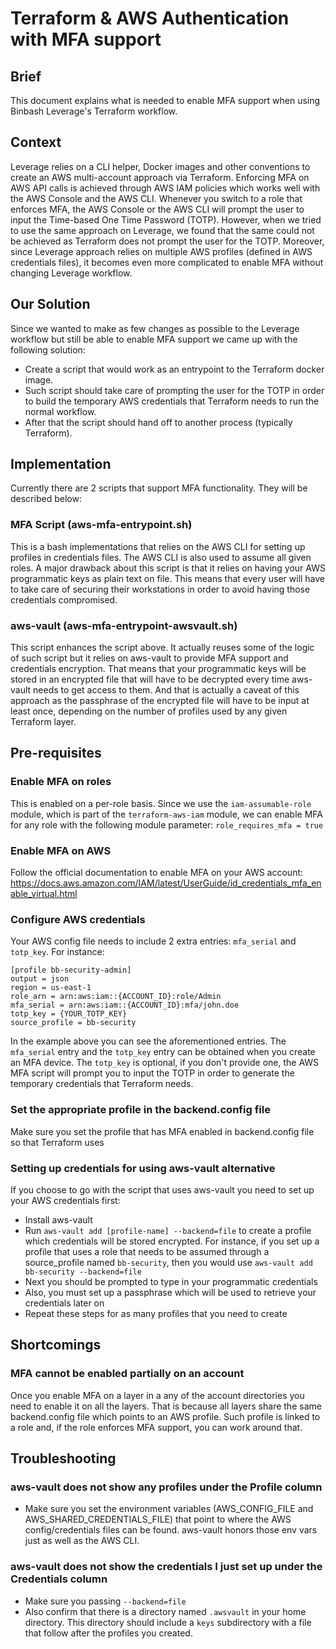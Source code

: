 # Terraform & AWS Authentication with MFA support

## Brief
This document explains what is needed to enable MFA support when using Binbash Leverage's Terraform workflow.

## Context
Leverage relies on a CLI helper, Docker images and other conventions to create an AWS multi-account approach via Terraform. Enforcing MFA on AWS API calls is achieved through AWS IAM policies which works well with the AWS Console and the AWS CLI. Whenever you switch to a role that enforces MFA, the AWS Console or the AWS CLI will prompt the user to input the Time-based One Time Password (TOTP).
However, when we tried to use the same approach on Leverage, we found that the same could not be achieved as Terraform does not prompt the user for the TOTP. Moreover, since Leverage approach relies on multiple AWS profiles (defined in AWS credentials files), it becomes even more complicated to enable MFA without changing Leverage workflow.

## Our Solution
Since we wanted to make as few changes as possible to the Leverage workflow but still be able to enable MFA support we came up with the following solution:
* Create a script that would work as an entrypoint to the Terraform docker image.
* Such script should take care of prompting the user for the TOTP in order to build the temporary AWS credentials that Terraform needs to run the normal workflow.
* After that the script should hand off to another process (typically Terraform).

## Implementation
Currently there are 2 scripts that support MFA functionality. They will be described below:

### MFA Script (aws-mfa-entrypoint.sh)
This is a bash implementations that relies on the AWS CLI for setting up profiles in credentials files. The AWS CLI is also used to assume all given roles.
A major drawback about this script is that it relies on having your AWS programmatic keys as plain text on file. This means that every user will have to take care of securing their workstations in order to avoid having those credentials compromised.

### aws-vault (aws-mfa-entrypoint-awsvault.sh)
This script enhances the script above. It actually reuses some of the logic of such script but it relies on aws-vault to provide MFA support and credentials encryption. That means that your programmatic keys will be stored in an encrypted file that will have to be decrypted every time aws-vault needs to get access to them. And that is actually a caveat of this approach as the passphrase of the encrypted file will have to be input at least once, depending on the number of profiles used by any given Terraform layer.


## Pre-requisites

### Enable MFA on roles
This is enabled on a per-role basis. Since we use the `iam-assumable-role` module, which is part of the `terraform-aws-iam` module,  we can enable MFA for any role with the following module parameter: `role_requires_mfa = true`

### Enable MFA on AWS
Follow the official documentation to enable MFA on your AWS account: https://docs.aws.amazon.com/IAM/latest/UserGuide/id_credentials_mfa_enable_virtual.html

### Configure AWS credentials
Your AWS config file needs to include 2 extra entries: `mfa_serial` and `totp_key`. For instance:
```
[profile bb-security-admin]
output = json
region = us-east-1
role_arn = arn:aws:iam::{ACCOUNT_ID}:role/Admin
mfa_serial = arn:aws:iam::{ACCOUNT_ID}:mfa/john.doe
totp_key = {YOUR_TOTP_KEY}
source_profile = bb-security
```
In the example above you can see the aforementioned entries. The `mfa_serial` entry and the `totp_key` entry can be obtained when you create an MFA device. The `totp_key` is optional, if you don't provide one, the AWS MFA script will prompt you to input the TOTP in order to generate the temporary credentials that Terraform needs.

### Set the appropriate profile in the backend.config file
Make sure you set the profile that has MFA enabled in backend.config file so that Terraform uses

### Setting up credentials for using aws-vault alternative
If you choose to go with the script that uses aws-vault you need to set up your AWS credentials first:
- Install aws-vault
- Run `aws-vault add [profile-name] --backend=file` to create a profile which credentials will be stored encrypted. For instance, if you set up a profile that uses a role that needs to be assumed through a source_profile named `bb-security`, then you would use `aws-vault add bb-security --backend=file`
- Next you should be prompted to type in your programmatic credentials
- Also, you must set up a passphrase which will be used to retrieve your credentials later on
- Repeat these steps for as many profiles that you need to create


## Shortcomings

### MFA cannot be enabled partially on an account
Once you enable MFA on a layer in a any of the account directories you need to enable it on all the layers. That is because all layers share the same backend.config file which points to an AWS profile. Such profile is linked to a role and, if the role enforces MFA support, you can work around that.


## Troubleshooting

### aws-vault does not show any profiles under the Profile column
- Make sure you set the environment variables (AWS_CONFIG_FILE and AWS_SHARED_CREDENTIALS_FILE) that point to where the AWS config/credentials files can be found. aws-vault honors those env vars just as well as the AWS CLI.

### aws-vault does not show the credentials I just set up under the Credentials column
- Make sure you passing `--backend=file`
- Also confirm that there is a directory named `.awsvault` in your home directory. This directory should include a `keys` subdirectory with a file that follow after the profiles you created.

